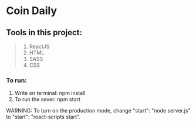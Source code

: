 # Coin Daily

## Tools in this project:
> 1. ReactJS
> 2. HTML
> 3. SASS
> 4. CSS

### To run:
  1. Write on terminal: npm install
  2. To run the sever: npm start

WARNING: To turn on the production mode, change "start": "node server.js" to "start": "react-scripts start".
